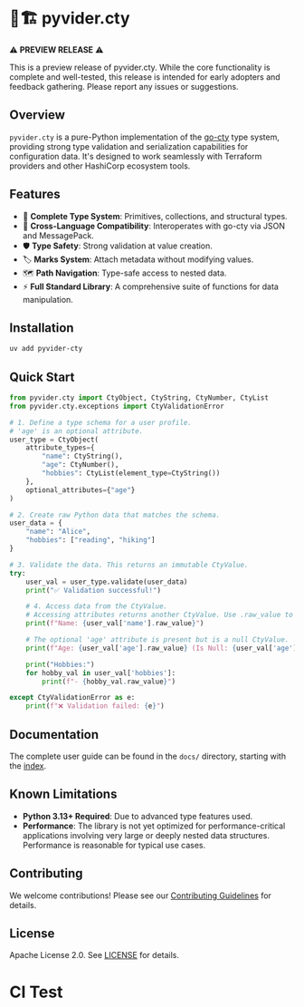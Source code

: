 # 🐍🏗️ pyvider.cty

⚠️ **PREVIEW RELEASE** ⚠️

This is a preview release of pyvider.cty. While the core functionality is complete and well-tested, this release is intended for early adopters and feedback gathering. Please report any issues or suggestions.

## Overview

`pyvider.cty` is a pure-Python implementation of the [go-cty](https://github.com/zclconf/go-cty) type system, providing strong type validation and serialization capabilities for configuration data. It's designed to work seamlessly with Terraform providers and other HashiCorp ecosystem tools.

## Features

- 🎯 **Complete Type System**: Primitives, collections, and structural types.
- 🔄 **Cross-Language Compatibility**: Interoperates with go-cty via JSON and MessagePack.
- 🛡️ **Type Safety**: Strong validation at value creation.
- 🏷️ **Marks System**: Attach metadata without modifying values.
- 🗺️ **Path Navigation**: Type-safe access to nested data.
- ⚡ **Full Standard Library**: A comprehensive suite of functions for data manipulation.

## Installation

```bash
uv add pyvider-cty
```

## Quick Start

```python
from pyvider.cty import CtyObject, CtyString, CtyNumber, CtyList
from pyvider.cty.exceptions import CtyValidationError

# 1. Define a type schema for a user profile.
# 'age' is an optional attribute.
user_type = CtyObject(
    attribute_types={
        "name": CtyString(),
        "age": CtyNumber(),
        "hobbies": CtyList(element_type=CtyString())
    },
    optional_attributes={"age"}
)

# 2. Create raw Python data that matches the schema.
user_data = {
    "name": "Alice",
    "hobbies": ["reading", "hiking"]
}

# 3. Validate the data. This returns an immutable CtyValue.
try:
    user_val = user_type.validate(user_data)
    print("✅ Validation successful!")

    # 4. Access data from the CtyValue.
    # Accessing attributes returns another CtyValue. Use .raw_value to get the Python type.
    print(f"Name: {user_val['name'].raw_value}")

    # The optional 'age' attribute is present but is a null CtyValue.
    print(f"Age: {user_val['age'].raw_value} (Is Null: {user_val['age'].is_null})")

    print("Hobbies:")
    for hobby_val in user_val['hobbies']:
        print(f"- {hobby_val.raw_value}")

except CtyValidationError as e:
    print(f"❌ Validation failed: {e}")
```

## Documentation

The complete user guide can be found in the `docs/` directory, starting with the [index](docs/index.md).

## Known Limitations

- **Python 3.13+ Required**: Due to advanced type features used.
- **Performance**: The library is not yet optimized for performance-critical applications involving very large or deeply nested data structures. Performance is reasonable for typical use cases.

## Contributing

We welcome contributions! Please see our [Contributing Guidelines](CONTRIBUTING.md) for details.

## License

Apache License 2.0. See [LICENSE](LICENSE) for details.
# CI Test
